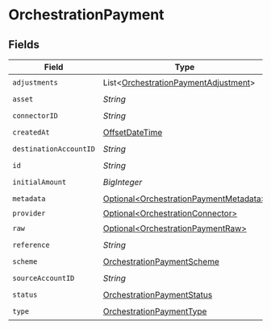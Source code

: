 # OrchestrationPayment


## Fields

| Field                                                                                          | Type                                                                                           | Required                                                                                       | Description                                                                                    | Example                                                                                        |
| ---------------------------------------------------------------------------------------------- | ---------------------------------------------------------------------------------------------- | ---------------------------------------------------------------------------------------------- | ---------------------------------------------------------------------------------------------- | ---------------------------------------------------------------------------------------------- |
| `adjustments`                                                                                  | List\<[OrchestrationPaymentAdjustment](../../models/shared/OrchestrationPaymentAdjustment.md)> | :heavy_check_mark:                                                                             | N/A                                                                                            |                                                                                                |
| `asset`                                                                                        | *String*                                                                                       | :heavy_check_mark:                                                                             | N/A                                                                                            | USD                                                                                            |
| `connectorID`                                                                                  | *String*                                                                                       | :heavy_check_mark:                                                                             | N/A                                                                                            |                                                                                                |
| `createdAt`                                                                                    | [OffsetDateTime](https://docs.oracle.com/javase/8/docs/api/java/time/OffsetDateTime.html)      | :heavy_check_mark:                                                                             | N/A                                                                                            |                                                                                                |
| `destinationAccountID`                                                                         | *String*                                                                                       | :heavy_check_mark:                                                                             | N/A                                                                                            |                                                                                                |
| `id`                                                                                           | *String*                                                                                       | :heavy_check_mark:                                                                             | N/A                                                                                            | XXX                                                                                            |
| `initialAmount`                                                                                | *BigInteger*                                                                                   | :heavy_check_mark:                                                                             | N/A                                                                                            | 100                                                                                            |
| `metadata`                                                                                     | [Optional\<OrchestrationPaymentMetadata>](../../models/shared/OrchestrationPaymentMetadata.md) | :heavy_check_mark:                                                                             | N/A                                                                                            |                                                                                                |
| `provider`                                                                                     | [Optional\<OrchestrationConnector>](../../models/shared/OrchestrationConnector.md)             | :heavy_minus_sign:                                                                             | N/A                                                                                            |                                                                                                |
| `raw`                                                                                          | [Optional\<OrchestrationPaymentRaw>](../../models/shared/OrchestrationPaymentRaw.md)           | :heavy_check_mark:                                                                             | N/A                                                                                            |                                                                                                |
| `reference`                                                                                    | *String*                                                                                       | :heavy_check_mark:                                                                             | N/A                                                                                            |                                                                                                |
| `scheme`                                                                                       | [OrchestrationPaymentScheme](../../models/shared/OrchestrationPaymentScheme.md)                | :heavy_check_mark:                                                                             | N/A                                                                                            |                                                                                                |
| `sourceAccountID`                                                                              | *String*                                                                                       | :heavy_check_mark:                                                                             | N/A                                                                                            |                                                                                                |
| `status`                                                                                       | [OrchestrationPaymentStatus](../../models/shared/OrchestrationPaymentStatus.md)                | :heavy_check_mark:                                                                             | N/A                                                                                            |                                                                                                |
| `type`                                                                                         | [OrchestrationPaymentType](../../models/shared/OrchestrationPaymentType.md)                    | :heavy_check_mark:                                                                             | N/A                                                                                            |                                                                                                |